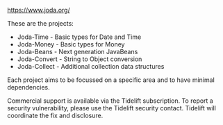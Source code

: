 https://www.joda.org/

These are the projects:

- Joda-Time - Basic types for Date and Time
- Joda-Money - Basic types for Money
- Joda-Beans - Next generation JavaBeans
- Joda-Convert - String to Object conversion
- Joda-Collect - Additional collection data structures

Each project aims to be focussed on a specific area and to have minimal dependencies.

Commercial support is available via the Tidelift subscription. To report a security vulnerability, please use the Tidelift security contact. Tidelift will coordinate the fix and disclosure.

